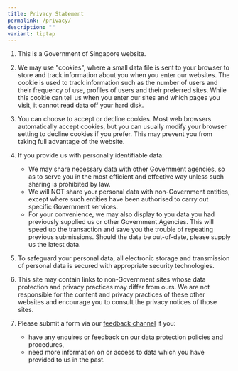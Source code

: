 ```yaml
---
title: Privacy Statement
permalink: /privacy/
description: ""
variant: tiptap
---
```

1.  This is a Government of Singapore website.  
      
    
2.  We may use "cookies", where a small data file is sent to your browser to store and track information about you when you enter our websites. The cookie is used to track information such as the number of users and their frequency of use, profiles of users and their preferred sites. While this cookie can tell us when you enter our sites and which pages you visit, it cannot read data off your hard disk.  
      
    
3.  You can choose to accept or decline cookies. Most web browsers automatically accept cookies, but you can usually modify your browser setting to decline cookies if you prefer. This may prevent you from taking full advantage of the website.  
      
    
4.  If you provide us with personally identifiable data:
    *   We may share necessary data with other Government agencies, so as to serve you in the most efficient and effective way unless such sharing is prohibited by law.
    *   We will NOT share your personal data with non-Government entities, except where such entities have been authorised to carry out specific Government services.
    *   For your convenience, we may also display to you data you had previously supplied us or other Government Agencies. This will speed up the transaction and save you the trouble of repeating previous submissions. Should the data be out-of-date, please supply us the latest data.
5.  To safeguard your personal data, all electronic storage and transmission of personal data is secured with appropriate security technologies.  
      
    
6.  This site may contain links to non-Government sites whose data protection and privacy practices may differ from ours. We are not responsible for the content and privacy practices of these other websites and encourage you to consult the privacy notices of those sites.  
      
    
7.  Please submit a form via our [feedback channel](https://forms.cwp.gov.sg/bukitviewpri/FormP361U) if you:
    *   have any enquires or feedback on our data protection policies and procedures,
    *   need more information on or access to data which you have provided to us in the past.